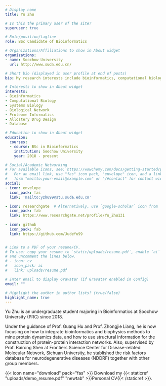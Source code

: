 ```yaml
---
# Display name
title: Yu Zhu

# Is this the primary user of the site?
superuser: true

# Role/position/tagline
role: BSc Candidate of Bioinformatics

# Organizations/Affiliations to show in About widget
organizations:
- name: Soochow University
  url: http://www.suda.edu.cn/

# Short bio (displayed in user profile at end of posts)
bio: My research interests include bioinformatics, computational biology and systems biology.

# Interests to show in About widget
interests:
- Bioinformatics
- Computational Biology
- Systems Biology
- Biological Network
- Proteome Informatics
- Allostery Drug Design
- Database

# Education to show in About widget
education:
  courses:
  - course: BSc in Bioinformatics
    institution: Soochow University
    year: 2018 - present

# Social/Academic Networking
# For available icons, see: https://wowchemy.com/docs/getting-started/page-builder/#icons
#   For an email link, use "fas" icon pack, "envelope" icon, and a link in the
#   form "mailto:your-email@example.com" or "/#contact" for contact widget.
social:
- icon: envelope
  icon_pack: fas
  link: 'mailto:yzhu99@stu.suda.edu.cn'

- icon: researchgate  # Alternatively, use `google-scholar` icon from `ai` icon pack
  icon_pack: fab
  link: https://www.researchgate.net/profile/Yu_Zhu131
  
- icon: github
  icon_pack: fab
  link: https://github.com/JudeYu99


# Link to a PDF of your resume/CV.
# To use: copy your resume to `static/uploads/resume.pdf`, enable `ai` icons in `params.toml`, 
# and uncomment the lines below.
# - icon: cv
#   icon_pack: ai
#   link: uploads/resume.pdf

# Enter email to display Gravatar (if Gravatar enabled in Config)
email: ""

# Highlight the author in author lists? (true/false)
highlight_name: true
---
```


Yu Zhu is an undergraduate student majoring in Bioinformatics at Soochow University (PRC) since 2018. 

Under the guidance of Prof. Guang Hu and Prof. Zhongjie Liang, he is now focusing on how to integrate bioinformatics and biophysics methods to mine protein dynamics data, and how to use structural information for the construction of protein-protein interaction networks. Also, supervised by Prof. Bairong Shen at Frontiers Science Center for Disease-related Molecular Network, Sichuan University, he stablished the risk factors database for neurodegenerative diseases (NDDRF) together with other group members.


{{< icon name="download" pack="fas" >}} Download my {{< staticref "uploads/demo_resume.pdf" "newtab" >}}Personal CV{{< /staticref >}}.
